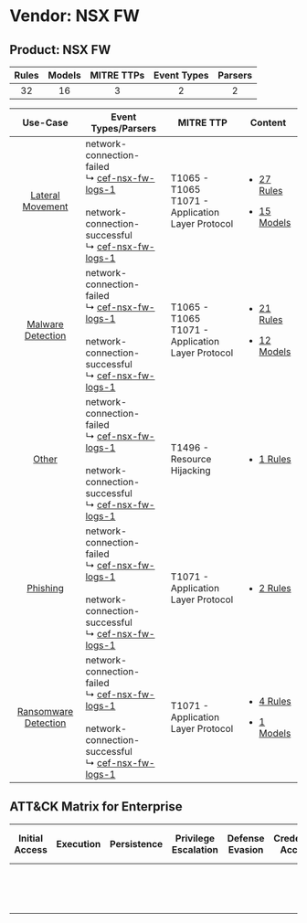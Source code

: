 Vendor: NSX FW
==============
Product: NSX FW
---------------
| Rules | Models | MITRE TTPs | Event Types | Parsers |
|:-----:|:------:|:----------:|:-----------:|:-------:|
|  32   |   16   |     3      |      2      |    2    |

|                               Use-Case                               | Event Types/Parsers                                                                                                                                                                                              | MITRE TTP                                               | Content                                                                                                       |
|:--------------------------------------------------------------------:| ---------------------------------------------------------------------------------------------------------------------------------------------------------------------------------------------------------------- | ------------------------------------------------------- | ------------------------------------------------------------------------------------------------------------- |
|     [Lateral Movement](../../../UseCases/uc_lateral_movement.md)     |  network-connection-failed<br> ↳ [cef-nsx-fw-logs-1](Parsers/parserContent_cef-nsx-fw-logs-1.md)<br><br> network-connection-successful<br> ↳ [cef-nsx-fw-logs-1](Parsers/parserContent_cef-nsx-fw-logs-1.md)<br> | T1065 - T1065<br>T1071 - Application Layer Protocol<br> | [<ul><li>27 Rules</li></ul><ul><li>15 Models</li></ul>](Rules_Models/r_m_nsx_fw_nsx_fw_Lateral_Movement.md)   |
|    [Malware Detection](../../../UseCases/uc_malware_detection.md)    |  network-connection-failed<br> ↳ [cef-nsx-fw-logs-1](Parsers/parserContent_cef-nsx-fw-logs-1.md)<br><br> network-connection-successful<br> ↳ [cef-nsx-fw-logs-1](Parsers/parserContent_cef-nsx-fw-logs-1.md)<br> | T1065 - T1065<br>T1071 - Application Layer Protocol<br> | [<ul><li>21 Rules</li></ul><ul><li>12 Models</li></ul>](Rules_Models/r_m_nsx_fw_nsx_fw_Malware_Detection.md)  |
|                [Other](../../../UseCases/uc_other.md)                |  network-connection-failed<br> ↳ [cef-nsx-fw-logs-1](Parsers/parserContent_cef-nsx-fw-logs-1.md)<br><br> network-connection-successful<br> ↳ [cef-nsx-fw-logs-1](Parsers/parserContent_cef-nsx-fw-logs-1.md)<br> | T1496 - Resource Hijacking<br>                          | [<ul><li>1 Rules</li></ul>](Rules_Models/r_m_nsx_fw_nsx_fw_Other.md)                                          |
|             [Phishing](../../../UseCases/uc_phishing.md)             |  network-connection-failed<br> ↳ [cef-nsx-fw-logs-1](Parsers/parserContent_cef-nsx-fw-logs-1.md)<br><br> network-connection-successful<br> ↳ [cef-nsx-fw-logs-1](Parsers/parserContent_cef-nsx-fw-logs-1.md)<br> | T1071 - Application Layer Protocol<br>                  | [<ul><li>2 Rules</li></ul>](Rules_Models/r_m_nsx_fw_nsx_fw_Phishing.md)                                       |
| [Ransomware Detection](../../../UseCases/uc_ransomware_detection.md) |  network-connection-failed<br> ↳ [cef-nsx-fw-logs-1](Parsers/parserContent_cef-nsx-fw-logs-1.md)<br><br> network-connection-successful<br> ↳ [cef-nsx-fw-logs-1](Parsers/parserContent_cef-nsx-fw-logs-1.md)<br> | T1071 - Application Layer Protocol<br>                  | [<ul><li>4 Rules</li></ul><ul><li>1 Models</li></ul>](Rules_Models/r_m_nsx_fw_nsx_fw_Ransomware_Detection.md) |

ATT&CK Matrix for Enterprise
----------------------------
| Initial Access | Execution | Persistence | Privilege Escalation | Defense Evasion | Credential Access | Discovery | Lateral Movement | Collection | Command and Control                                                             | Exfiltration | Impact                                                                  |
| -------------- | --------- | ----------- | -------------------- | --------------- | ----------------- | --------- | ---------------- | ---------- | ------------------------------------------------------------------------------- | ------------ | ----------------------------------------------------------------------- |
|                |           |             |                      |                 |                   |           |                  |            | [Application Layer Protocol](https://attack.mitre.org/techniques/T1071)<br><br> |              | [Resource Hijacking](https://attack.mitre.org/techniques/T1496)<br><br> |